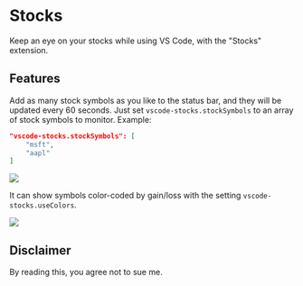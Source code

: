 # Stocks

Keep an eye on your stocks while using VS Code, with the "Stocks" extension.

## Features

Add as many stock symbols as you like to the status bar, and they will be updated every 60 seconds. Just set `vscode-stocks.stockSymbols` to an array of stock symbols to monitor. Example:
```json
"vscode-stocks.stockSymbols": [
    "msft",
    "aapl"
]
```

<img src="https://raw.githubusercontent.com/roblourens/vscode-stocks/master/images/example.png">

It can show symbols color-coded by gain/loss with the setting `vscode-stocks.useColors`.

<img src="https://raw.githubusercontent.com/roblourens/vscode-stocks/master/images/example_colors.png">

## Disclaimer
By reading this, you agree not to sue me.
